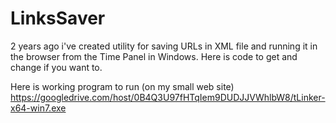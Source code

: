 LinksSaver
==========

2 years ago i've created utility for saving URLs in XML file and running it in the browser from the Time Panel in Windows. Here is code to get and change if you want to.

Here is working program to run (on my small web site) https://googledrive.com/host/0B4Q3U97fHTqIem9DUDJJVWhlbW8/tLinker-x64-win7.exe
